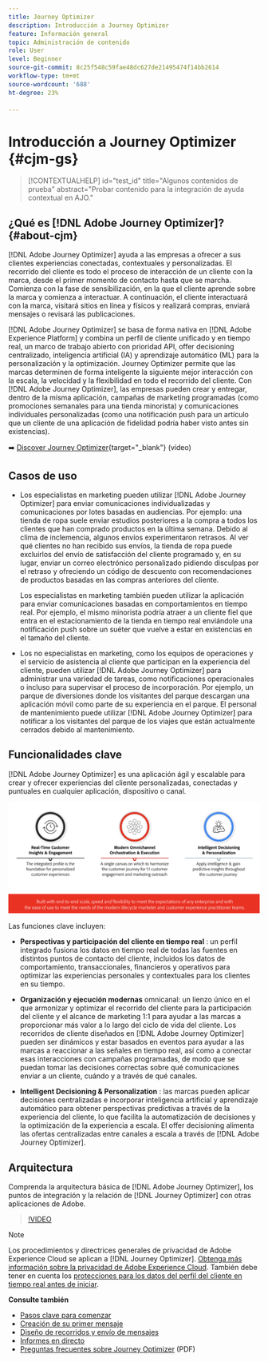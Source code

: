```yaml
---
title: Journey Optimizer
description: Introducción a Journey Optimizer
feature: Información general
topic: Administración de contenido
role: User
level: Beginner
source-git-commit: 8c25f548c59fae48dc627de21495474f14bb2614
workflow-type: tm+mt
source-wordcount: '688'
ht-degree: 23%

---
```


# Introducción a Journey Optimizer {#cjm-gs}

>[!CONTEXTUALHELP]
>id="test_id"
>title="Algunos contenidos de prueba"
>abstract="Probar contenido para la integración de ayuda contextual en AJO."

## ¿Qué es [!DNL Adobe Journey Optimizer]?{#about-cjm}

[!DNL Adobe Journey Optimizer] ayuda a las empresas a ofrecer a sus clientes experiencias conectadas, contextuales y personalizadas. El recorrido del cliente es todo el proceso de interacción de un cliente con la marca, desde el primer momento de contacto hasta que se marcha. Comienza con la fase de sensibilización, en la que el cliente aprende sobre la marca y comienza a interactuar. A continuación, el cliente interactuará con la marca, visitará sitios en línea y físicos y realizará compras, enviará mensajes o revisará las publicaciones.

[!DNL Adobe Journey Optimizer] se basa de forma nativa en  [!DNL Adobe Experience Platform] y combina un perfil de cliente unificado y en tiempo real, un marco de trabajo abierto con prioridad API, offer decisioning centralizado, inteligencia artificial (IA) y aprendizaje automático (ML) para la personalización y la optimización. Journey Optimizer permite que las marcas determinen de forma inteligente la siguiente mejor interacción con la escala, la velocidad y la flexibilidad en todo el recorrido del cliente. Con [!DNL Adobe Journey Optimizer], las empresas pueden crear y entregar, dentro de la misma aplicación, campañas de marketing programadas (como promociones semanales para una tienda minorista) y comunicaciones individuales personalizadas (como una notificación push para un artículo que un cliente de una aplicación de fidelidad podría haber visto antes sin existencias).

➡️ [Discover Journey Optimizer](https://experienceleague.adobe.com/docs/journey-optimizer-learn/tutorials/introduction-to-journey-optimizer/introduction.html){target=&quot;_blank&quot;} (vídeo)


## Casos de uso

* Los especialistas en marketing pueden utilizar [!DNL Adobe Journey Optimizer] para enviar comunicaciones individualizadas y comunicaciones por lotes basadas en audiencias. Por ejemplo: una tienda de ropa suele enviar estudios posteriores a la compra a todos los clientes que han comprado productos en la última semana. Debido al clima de inclemencia, algunos envíos experimentaron retrasos. Al ver qué clientes no han recibido sus envíos, la tienda de ropa puede excluirlos del envío de satisfacción del cliente programado y, en su lugar, enviar un correo electrónico personalizado pidiendo disculpas por el retraso y ofreciendo un código de descuento con recomendaciones de productos basadas en las compras anteriores del cliente.

   Los especialistas en marketing también pueden utilizar la aplicación para enviar comunicaciones basadas en comportamientos en tiempo real. Por ejemplo, el mismo minorista podría atraer a un cliente fiel que entra en el estacionamiento de la tienda en tiempo real enviándole una notificación push sobre un suéter que vuelve a estar en existencias en el tamaño del cliente.

* Los no especialistas en marketing, como los equipos de operaciones y el servicio de asistencia al cliente que participan en la experiencia del cliente, pueden utilizar [!DNL Adobe Journey Optimizer] para administrar una variedad de tareas, como notificaciones operacionales o incluso para supervisar el proceso de incorporación. Por ejemplo, un parque de diversiones donde los visitantes del parque descargan una aplicación móvil como parte de su experiencia en el parque. El personal de mantenimiento puede utilizar [!DNL Adobe Journey Optimizer] para notificar a los visitantes del parque de los viajes que están actualmente cerrados debido al mantenimiento.

## Funcionalidades clave

[!DNL Adobe Journey Optimizer] es una aplicación ágil y escalable para crear y ofrecer experiencias del cliente personalizadas, conectadas y puntuales
en cualquier aplicación, dispositivo o canal.

![](assets/ajo-capabilities.png)

Las funciones clave incluyen:

* **Perspectivas y participación del cliente en tiempo real** : un perfil integrado fusiona los datos en tiempo real de todas las fuentes en distintos puntos de contacto del cliente, incluidos los datos de comportamiento, transaccionales, financieros y operativos para optimizar las experiencias personales y contextuales para los clientes en su tiempo.

* **Organización y ejecución modernas**  omnicanal: un lienzo único en el que armonizar y optimizar el recorrido del cliente para la participación del cliente y el alcance de marketing 1:1 para ayudar a las marcas a proporcionar más valor a lo largo del ciclo de vida del cliente. Los recorridos de cliente diseñados en [!DNL Adobe Journey Optimizer] pueden ser dinámicos y estar basados en eventos para ayudar a las marcas a reaccionar a las señales en tiempo real, así como a conectar esas interacciones con campañas programadas, de modo que se puedan tomar las decisiones correctas sobre qué comunicaciones enviar a un cliente, cuándo y a través de qué canales.

* **Intelligent Decisioning &amp; Personalization** : las marcas pueden aplicar decisiones centralizadas e incorporar inteligencia artificial y aprendizaje automático para obtener perspectivas predictivas a través de la experiencia del cliente, lo que facilita la automatización de decisiones y la optimización de la experiencia a escala. El offer decisioning alimenta las ofertas centralizadas entre canales a escala a través de [!DNL Adobe Journey Optimizer].

## Arquitectura

Comprenda la arquitectura básica de [!DNL Adobe Journey Optimizer], los puntos de integración y la relación de [!DNL Journey Optimizer] con otras aplicaciones de Adobe.

>[!VIDEO](https://video.tv.adobe.com/v/334205?quality=12)


>[!NOTE]
>
> Los procedimientos y directrices generales de privacidad de Adobe Experience Cloud se aplican a [!DNL Journey Optimizer]. [Obtenga más información sobre la privacidad de Adobe Experience Cloud](https://www.adobe.com/es/privacy/experience-cloud.html).
> También debe tener en cuenta los [protecciones para los datos del perfil del cliente en tiempo real antes de iniciar](https://experienceleague.adobe.com/docs/experience-platform/profile/guardrails.html).


**Consulte también**

* [Pasos clave para comenzar](quick-start.md)
* [Creación de su primer mensaje](get-started-content.md)
* [Diseño de recorridos y envío de mensajes](building-journeys/journey-gs.md)
* [Informes en directo](reports/live-report.md)
* [Preguntas frecuentes sobre Journey Optimizer](assets/do-not-localize/AJO-FAQ.pdf)  (PDF)
